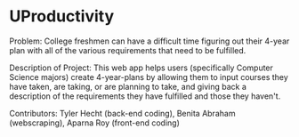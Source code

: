 # UProductivity

Problem: College freshmen can have a difficult time figuring out their 4-year plan with all of the various requirements that need to be fulfilled.

Description of Project: This web app helps users (specifically Computer Science majors) create 4-year-plans by allowing them to input courses they have taken, are taking, or are planning to take, and giving back a description of the requirements they have fulfilled and those they haven't.

Contributors: Tyler Hecht (back-end coding), Benita Abraham (webscraping), Aparna Roy (front-end coding)
